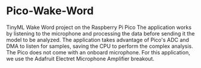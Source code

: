 # Pico-Wake-Word
TinyML Wake Word project on the Raspberry Pi Pico
The application works by listening to the microphone and processing the data before sending it the model to be analyzed. The application takes advantage of Pico's ADC and DMA to listen for samples, saving the CPU to perform the complex analysis.
The Pico does not come with an onboard microphone. For this application, we use the Adafruit Electret Microphone Amplifier breakout.
